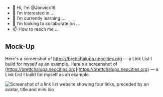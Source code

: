 - 👋 Hi, I’m @Jonvick16
- 👀 I’m interested in ...
- 🌱 I’m currently learning ...
- 💞️ I’m looking to collaborate on ...
- 📫 How to reach me ...

<!---
Jonvick16/Jonvick16 is a ✨ special ✨ repository because its `README.md` (this file) appears on your GitHub profile.
You can click the Preview link to take a look at your changes.
--->
## Mock-Up

Here's a screenshot of https://brettchalupa.neocities.org — a Link List I build for myself as an example.
Here's a screenshot of [https://brettchalupa.neocities.org](https://brettchalupa.neocities.org) — a Link List I build for myself as an example.

![Screenshot of a link list website showing four links, preceded by an avatar, title and mini bio](./img/link-list-example.webp)

